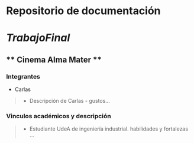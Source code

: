 # Repositorio de documentación 
# *TrabajoFinal*
## ** Cinema Alma Mater ** ##
### Integrantes
* Carlas
>* Descripción de Carlas - gustos...

### Vinculos académicos y descripción 
>* Estudiante UdeA de ingeniería industrial. habilidades y fortalezas ...
